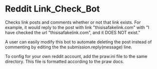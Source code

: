 # Reddit Link_Check_Bot

Checks link posts and comments whether or not that link exists. For example, it would reply to the post with link "thisisafakelink.com" with "I have checked the url "thisisafakelink.com", and it DOES NOT exist."

A user can easily modify this bot to automate deleting the post instead of commenting by editing the the submission.reply(message) line.

To config for your own reddit account, add the praw.ini file to the same directory. This file is formatted according to the praw docs.